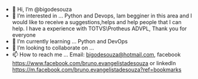 - 👋 Hi, I’m @bigodesouza
- 👀 I’m interested in ...
Python and Devops, Iam begginer in this area and I would like to receive a suggestions,helps and help people that I can help.
I have a experience with TOTVS\Protheus ADVPL, 
Thank you for everyone
- 🌱 I’m currently learning ...
Python and DevOps
- 💞️ I’m looking to collaborate on ...
- 📫 How to reach me ...
Email: bigodesouza@hotmail.com, facebook https://www.facebook.com/bruno.evangelistadesouza or linkedIn https://m.facebook.com/bruno.evangelistadesouza?ref=bookmarks
<!---
bigodesouza/bigodesouza is a ✨ special ✨ repository because its `README.md` (this file) appears on your GitHub profile.
You can click the Preview link to take a look at your changes.
--->
